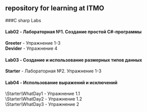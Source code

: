 ## repository for learning at ITMO

###C sharp Labs
#### **Lab02** - Лабораторная №1. Создание простой C#-программы
**Greeter**  - Упражнение 1-3 <br />
**Devider** - Упражнение 4

#### **Lab03** - Создание и использование размерных типов данных
**Starter**  - Лабораторная №2. Упражнение 1-3

#### **Lab04** - Использование выражений и исключений
\Starter\WhatDay1 - Упражнение 1.1 <br />
\Starter\WhatDay2 - Упражнение 1.2 <br />
\Starter\WhatDay3 - Упражнение 2
